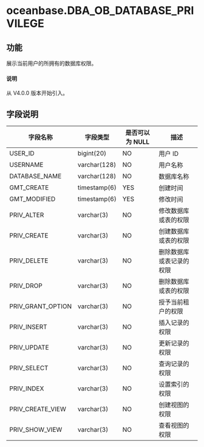 # oceanbase.DBA_OB_DATABASE_PRIVILEGE

## 功能

展示当前用户的所拥有的数据库权限。

<main id="notice" type='explain'>
  <h4>说明</h4>
  <p>从 V4.0.0 版本开始引入。</p>
</main>

## 字段说明

| 字段名称                     | 字段类型          | 是否可以为 NULL | 描述 |
|-------------------|--------------|------|-----|
| USER_ID           | bigint(20)   | NO   | 用户 ID    |
| USERNAME          | varchar(128) | NO   | 用户名称   |
| DATABASE_NAME     | varchar(128) | NO   | 数据库名称    |
| GMT_CREATE        | timestamp(6) | YES  | 创建时间    |
| GMT_MODIFIED      | timestamp(6) | YES  | 修改时间    |
| PRIV_ALTER        | varchar(3)   | NO   | 修改数据库或表的权限    |
| PRIV_CREATE       | varchar(3)   | NO   | 创建数据库或表的权限    |
| PRIV_DELETE       | varchar(3)   | NO   | 删除数据库或表记录的权限    |
| PRIV_DROP         | varchar(3)   | NO   | 删除数据库或表的权限   |
| PRIV_GRANT_OPTION | varchar(3)   | NO   | 授予当前租户的权限   |
| PRIV_INSERT       | varchar(3)   | NO   | 插入记录的权限    |
| PRIV_UPDATE       | varchar(3)   | NO   | 更新记录的权限   |
| PRIV_SELECT       | varchar(3)   | NO   | 查询记录的权限   |
| PRIV_INDEX        | varchar(3)   | NO   | 设置索引的权限    |
| PRIV_CREATE_VIEW  | varchar(3)   | NO   | 创建视图的权限    |
| PRIV_SHOW_VIEW    | varchar(3)   | NO   | 查看视图的权限   |
